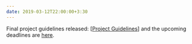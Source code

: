 ```yaml
---
date: 2019-03-12T22:00:00+3:30
---
```

 Final project guidelines released: [[Project Guidelines](/projects/guidelines)] and the upcoming deadlines are [here](final_project/).
